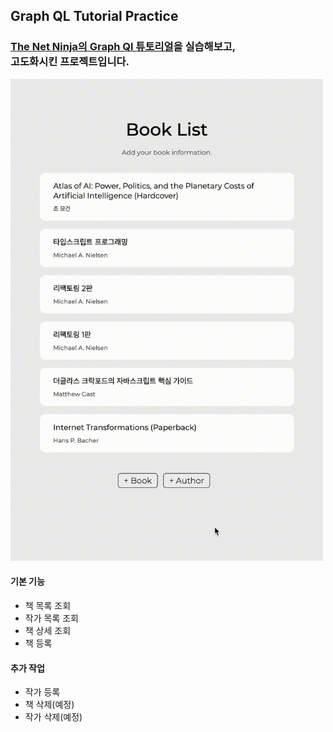## Graph QL Tutorial Practice

### <a href="https://www.youtube.com/watch?v=Y0lDGjwRYKw&list=PL4cUxeGkcC9iK6Qhn-QLcXCXPQUov1U7f" target="_blank">The Net Ninja의 Graph Ql 튜토리얼</a>을 실습해보고,<br/> 고도화시킨 프로젝트입니다.

<img src="./tutorial_gif.gif" alt="tutorial gif" width="500px"/>

<br/>

#### 기본 기능

- 책 목록 조회
- 작가 목록 조회
- 책 상세 조회
- 책 등록

#### 추가 작업

- 작가 등록
- 책 삭제(예정)
- 작가 삭제(예정)
  <br/>
  <br/>
